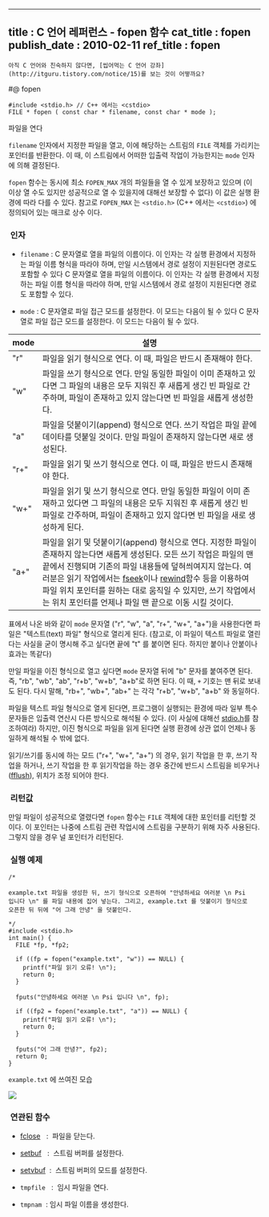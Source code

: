 ----------------
title : C 언어 레퍼런스 - fopen 함수
cat_title :  fopen
publish_date : 2010-02-11
ref_title : fopen
--------------


```warning
아직 C 언어와 친숙하지 않다면, [씹어먹는 C 언어 강좌](http://itguru.tistory.com/notice/15)를 보는 것이 어떻까요?

```

#@ fopen

```info-format
#include <stdio.h> // C++ 에서는 <cstdio>
FILE * fopen ( const char * filename, const char * mode );
```

파일을 연다

`filename` 인자에서 지정한 파일을 열고, 이에 해당하는 스트림의 `FILE` 객체를 가리키는 포인터를 반환한다. 이 때, 이 스트림에서 어떠한 입출력 작업이 가능한지는 `mode` 인자에 의해 결정된다.

`fopen` 함수는 동시에 최소 `FOPEN_MAX` 개의 파일들을 열 수 있게 보장하고 있으며 (이 이상 열 수도 있지만 성공적으로 열 수 있을지에 대해선 보장할 수 없다) 이 값은 실행 환경에 따라 다를 수 있다. 참고로 `FOPEN_MAX` 는 `<stdio.h>` (C++ 에서는 `<cstdio>`) 에 정의되어 있는 매크로 상수 이다.



###  인자


* `filename` : C 문자열로 열을 파일의 이름이다. 이 인자는 각 실행 환경에서 지정하는 파일 이름 형식을 따라야 하며, 만일 시스템에서 경로 설정이 지원된다면 경로도 포함할 수 있다 C 문자열로 열을 파일의 이름이다. 이 인자는 각 실행 환경에서 지정하는 파일 이름 형식을 따라야 하며, 만일 시스템에서 경로 설정이 지원된다면 경로도 포함할 수 있다.

* `mode` : C 문자열로 파일 접근 모드를 설정한다. 이 모드는 다음이 될 수 있다 C 문자열로 파일 접근 모드를 설정한다. 이 모드는 다음이 될 수 있다.

|mode|설명|
|------|------|
|"r"|파일을 읽기 형식으로 연다. 이 때, 파일은 반드시 존재해야 한다.|
|"w"|파일을 쓰기 형식으로 연다. 만일 동일한 파일이 이미 존재하고 있다면 그 파일의 내용은 모두 지워진 후 새롭게 생긴 빈 파일로 간주하며, 파일이 존재하고 있지 않는다면 빈 파일을 새롭게 생성한다.|
|"a"|파일을 덧붙이기(append) 형식으로 연다. 쓰기 작업은 파일 끝에 데이타를 덧붙일 것이다. 만일 파일이 존재하지 않는다면 새로 생성된다.|
|"r+"|파일을 읽기 및 쓰기 형식으로 연다. 이 때, 파일은 반드시 존재해야 한다.|
|"w+"|파일을 읽기 및 쓰기 형식으로 연다. 만일 동일한 파일이 이미 존재하고 있다면 그 파일의 내용은 모두 지워진 후 새롭게 생긴 빈 파일로 간주하며, 파일이 존재하고 있지 않다면 빈 파일을 새로 생성하게 된다.|
|"a+"|파일을 읽기 및 덧붙이기(append) 형식으로 연다. 지정한 파일이 존재하지 않는다면 새롭게 생성된다. 모든 쓰기 작업은 파일의 맨 끝에서 진행되며 기존의 파일 내용들에 덮혀씌여지지 않는다. 여러분은 읽기 작업에서는 [fseek](http://itguru.tistory.com/72)이나 [rewind](http://itguru.tistory.com/75)함수 등을 이용하여 파일 위치 포인터를 원하는 대로 움직일 수 있지만, 쓰기 작업에서는 위치 포인터를 언제나 파일 맨 끝으로 이동 시킬 것이다.|

표에서 나온 바와 같이 `mode` 문자열 ("r", "w", "a", "r+", "w+", "a+")을 사용한다면 파일은 "텍스트(text) 파일" 형식으로 열리게 된다. (참고로, 이 파일이 텍스트 파일로 열린다는 사실을 굳이 명시해 주고 싶다면 끝에 "t" 를 붙이면 된다. 하지만 붙이나 안붙이나 효과는 똑같다)

만일 파일을 이진 형식으로 열고 싶다면 `mode` 문자열 뒤에 "b" 문자를 붙여주면 된다. 즉, "rb", "wb", "ab", "r+b", "w+b", "a+b"로 하면 된다. 이 때, `+` 기호는 맨 뒤로 보내도 된다. 다시 말해, "rb+", "wb+", "ab+" 는 각각 "r+b", "w+b", "a+b" 와 동일하다.

파일을 텍스트 파일 형식으로 열게 된다면, 프로그램이 실행되는 환경에 따라 일부 특수 문자들은 입출력 연산시 다른 방식으로 해석될 수 있다. (이 사실에 대해선 [stdio.h](http://itguru.tistory.com/34)를 참조하여라) 하지만, 이진 형식으로 파일을 읽게 된다면 실행 환경에 상관 없이 언제나 동일하게 해석될 수 밖에 없다.

읽기/쓰기를 동시에 하는 모드 ("r+", "w+", "a+") 의 경우, 읽기 작업을 한 후, 쓰기 작업을 하거나, 쓰기 작업을 한 후 읽기작업을 하는 경우 중간에 반드시 스트림을 비우거나 ([fflush](http://itguru.tistory.com/57)), 위치가 조정 되어야 한다.



###  리턴값

만일 파일이 성공적으로 열렸다면 `fopen` 함수는 `FILE` 객체에 대한 포인터를 리턴할 것이다. 이 포인터는 나중에 스트림 관련 작업시에 스트림을 구분하기 위해 자주 사용된다. 그렇지 않을 경우 널 포인터가 리턴된다.


###  실행 예제


```cpp-formatted
/*

example.txt 파일을 생성한 뒤, 쓰기 형식으로 오픈하여 "안녕하세요 여러분 \n Psi
입니다 \n" 를 파일 내용에 집어 넣는다. 그리고, example.txt 를 덧붙이기 형식으로
오픈한 뒤 뒤에 "어 그래 안녕" 을 덧붙인다.

*/
#include <stdio.h>
int main() {
  FILE *fp, *fp2;

  if ((fp = fopen("example.txt", "w")) == NULL) {
    printf("파일 읽기 오류! \n");
    return 0;
  }

  fputs("안녕하세요 여러분 \n Psi 입니다 \n", fp);

  if ((fp2 = fopen("example.txt", "a")) == NULL) {
    printf("파일 읽기 오류! \n");
    return 0;
  }

  fputs("어 그래 안녕?", fp2);
  return 0;
}
```


`example.txt` 에 쓰여진 모습


![](http://img1.daumcdn.net/thumb/R1920x0/?fname=http%3A%2F%2Fcfile24.uf.tistory.com%2Fimage%2F1345071D4B73C8EA199FA6)




###  연관된 함수



*  [fclose](http://itguru.tistory.com/54)   :  파일을 닫는다.

*  [setbuf](http://itguru.tistory.com/61)   :  스트림 버퍼를 설정한다.

*  [setvbuf](http://itguru.tistory.com/62)  :  스트림 버퍼의 모드를 설정한다.
* `tmpfile`   :  임시 파일을 연다.
* `tmpnam`  : 임시 파일 이름을 생성한다.